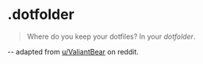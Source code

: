 # .dotfolder

> Where do you keep your dotfiles? In your *dotfolder*.

-- adapted from [u/ValiantBear](https://www.reddit.com/r/linux4noobs/comments/sk5fm5/how_do_you_manage_your_dotfiles/hvmcduq/) on reddit.
